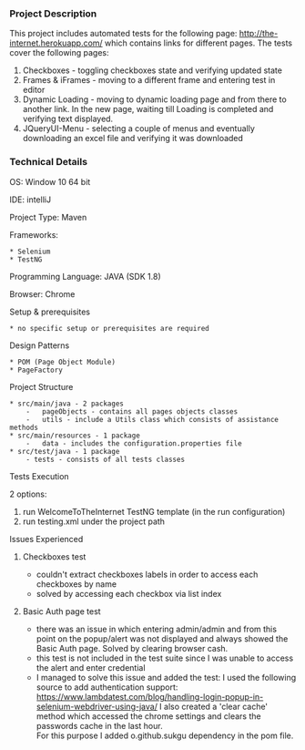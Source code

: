 ### Project Description

This project includes automated tests for the following page: http://the-internet.herokuapp.com/ which contains links for different pages.
The tests cover the following pages:
1. Checkboxes - toggling checkboxes state and verifying updated state
2. Frames & iFrames - moving to a different frame and entering test in editor
3. Dynamic Loading - moving to dynamic loading page and from there to another link.
   In the new page, waiting till Loading is completed and verifying text displayed. 
4. JQueryUI-Menu - selecting a couple of menus and eventually downloading an excel file and verifying it was downloaded

### Technical Details
OS:     Window 10 64 bit

IDE:    intelliJ

Project Type: Maven

Frameworks:

    * Selenium
    * TestNG

Programming Language: JAVA (SDK 1.8)

Browser: Chrome

Setup & prerequisites

    * no specific setup or prerequisites are required
 
Design Patterns
 
    * POM (Page Object Module)
    * PageFactory
    
Project Structure

    * src/main/java - 2 packages
        -   pageObjects - contains all pages objects classes
        -   utils - include a Utils class which consists of assistance methods
    * src/main/resources - 1 package
        -   data - includes the configuration.properties file 
    * src/test/java - 1 package
        - tests - consists of all tests classes
        
Tests Execution

2 options:

1. run WelcomeToTheInternet TestNG template (in the run configuration)
2. run testing.xml under the project path

Issues Experienced

1. Checkboxes test
    * couldn't extract checkboxes labels in order to access each checkboxes by name
    * solved by accessing each checkbox via list index
    
2.  Basic Auth page test
    * there was an issue in which entering admin/admin and from this point on the popup/alert was not displayed and always showed the Basic Auth page.
      Solved by clearing browser cash.
    * this test is not included in the test suite since I was unable to access the alert and enter credential
    * I managed to solve this issue and added the test:
      I used the following source to add authentication support:
      https://www.lambdatest.com/blog/handling-login-popup-in-selenium-webdriver-using-java/
      I also created a 'clear cache' method which accessed the chrome settings and clears the passwords cache in the last hour.  
      For this purpose I added o.github.sukgu dependency in the pom file.
    
 